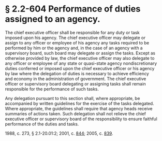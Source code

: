 # § 2.2-604 Performance of duties assigned to an agency.

<p>The chief executive officer shall be responsible for any duty or task imposed upon his agency. The chief executive officer may delegate or assign to any officer or employee of his agency any tasks required to be performed by him or the agency and, in the case of an agency with a supervisory board, such board may delegate or assign the tasks. Except as otherwise provided by law, the chief executive officer may also delegate to any officer or employee of any state or quasi-state agency nondiscretionary duties conferred or imposed upon the chief executive officer or his agency by law where the delegation of duties is necessary to achieve efficiency and economy in the administration of government. The chief executive officer or supervisory board delegating or assigning tasks shall remain responsible for the performance of such tasks.</p><p>Any delegation pursuant to this section shall, where appropriate, be accompanied by written guidelines for the exercise of the tasks delegated. Where appropriate, the guidelines shall require that agency heads receive summaries of actions taken. Such delegation shall not relieve the chief executive officer or supervisory board of the responsibility to ensure faithful performance of the duties and tasks.</p><p>1988, c. 273, § 2.1-20.01:2; 2001, c. <a href='http://lis.virginia.gov/cgi-bin/legp604.exe?011+ful+CHAP0844'>844</a>; 2005, c. <a href='http://lis.virginia.gov/cgi-bin/legp604.exe?051+ful+CHAP0839'>839</a>.</p>